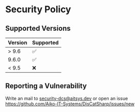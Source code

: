 # Security Policy

## Supported Versions

| Version | Supported          |
| ------- | ------------------ |
| > 9.6   | :white_check_mark: |
| 9.6.0   | :white_check_mark: |
| < 9.5   | :x:                |

## Reporting a Vulnerability

Write an mail to security-dcs@aitsys.dev or open an issue https://github.com/Aiko-IT-Systems/DisCatSharp/issues/new
